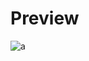 # Preview 
![a](https://raw.githubusercontent.com/Eazvy/UILibs/main/Librarys/Fuzki/awdawdawdawdawdawdawd.png)
